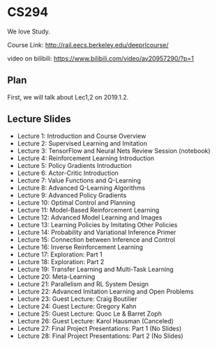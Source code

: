 # CS294

We love Study.

Course Link: http://rail.eecs.berkeley.edu/deeprlcourse/

video on bilibili: https://www.bilibili.com/video/av20957290/?p=1

## Plan

First, we will talk about Lec1,2 on 2019.1.2. 

## Lecture Slides

- Lecture 1: Introduction and Course Overview
- Lecture 2: Supervised Learning and Imitation
- Lecture 3: TensorFlow and Neural Nets Review Session (notebook)
- Lecture 4: Reinforcement Learning Introduction
- Lecture 5: Policy Gradients Introduction
- Lecture 6: Actor-Critic Introduction
- Lecture 7: Value Functions and Q-Learning
- Lecture 8: Advanced Q-Learning Algorithms
- Lecture 9: Advanced Policy Gradients
- Lecture 10: Optimal Control and Planning
- Lecture 11: Model-Based Reinforcement Learning
- Lecture 12: Advanced Model Learning and Images
- Lecture 13: Learning Policies by Imitating Other Policies
- Lecture 14: Probability and Variational Inference Primer
- Lecture 15: Connection between Inference and Control
- Lecture 16: Inverse Reinforcement Learning
- Lecture 17: Exploration: Part 1
- Lecture 18: Exploration: Part 2
- Lecture 19: Transfer Learning and Multi-Task Learning
- Lecture 20: Meta-Learning
- Lecture 21: Parallelism and RL System Design
- Lecture 22: Advanced Imitation Learning and Open Problems
- Lecture 23: Guest Lecture: Craig Boutilier
- Lecture 24: Guest Lecture: Gregory Kahn
- Lecture 25: Guest Lecture: Quoc Le & Barret Zoph
- Lecture 26: Guest Lecture: Karol Hausman (Canceled)
- Lecture 27: Final Project Presentations: Part 1 (No Slides)
- Lecture 28: Final Project Presentations: Part 2 (No Slides)

